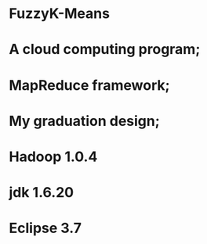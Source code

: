 FuzzyK-Means
============

A cloud computing program;
============
MapReduce framework;
============
My graduation design;
============

Hadoop 1.0.4
============
jdk 1.6.20
============
Eclipse 3.7
============
